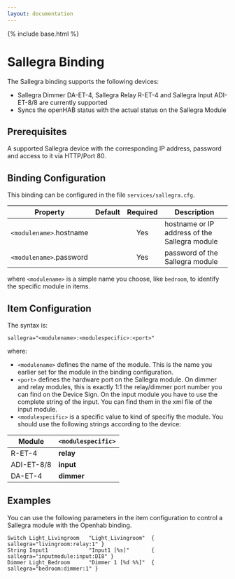 ```yaml
---
layout: documentation
---
```


{% include base.html %}

# Sallegra Binding

The Sallegra binding supports the following devices:

* Sallegra Dimmer DA-ET-4, Sallegra Relay R-ET-4 and Sallegra Input ADI-ET-8/8 are currently supported
* Syncs the openHAB status with the actual status on the Sallegra Module

## Prerequisites

A supported Sallegra device with the corresponding IP address, password and access to it via HTTP/Port 80.

## Binding Configuration

This binding can be configured in the file `services/sallegra.cfg`.

| Property | Default | Required | Description |
|----------|---------|:--------:|-------------|
| `<modulename>`.hostname | | Yes | hostname or IP address of the Sallegra module |
| `<modulename>`.password | | Yes | password of the Sallegra module |

where `<modulename>` is a simple name you choose, like `bedroom`, to identify the specific module in items.

## Item Configuration

The syntax is:

```
sallegra="<modulename>:<modulespecific>:<port>"
```

where:

* `<modulename>` defines the name of the module. This is the name you earlier set for the module in the binding configuration.
* `<port>` defines the hardware port on the Sallegra module.  On dimmer and relay modules, this is exactly 1:1 the relay/dimmer port number you can find on the Device Sign. On the input module you have to use the complete string of the input. You can find them in the xml file of the input module.
* `<modulespecific>` is a specific value to kind of specifiy the module. You should use the following strings according to the device:

| Module     | `<modulespecific>` |
|------------|--------------------|
| R-ET-4     | **relay** |
| ADI-ET-8/8 | **input** |
| DA-ET-4    | **dimmer** |


## Examples

You can use the following parameters in the item configuration to control a Sallegra module with the Openhab binding.

```
Switch Light_Livingroom   "Light_Livingroom"  { sallegra="livingroom:relay:1" }
String Input1             "Input1 [%s]"       { sallegra="inputmodule:input:DI8" }
Dimmer Light_Bedroom      "Dimmer 1 [%d %%]"  { sallegra="bedroom:dimmer:1" }
```
